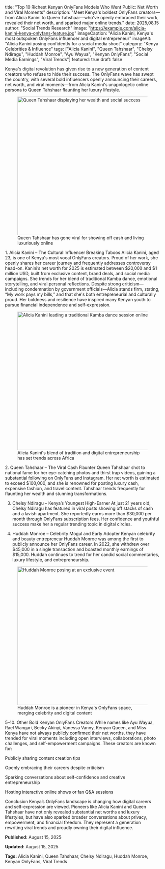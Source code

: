 title: "Top 10 Richest Kenyan OnlyFans Models Who Went Public: Net Worth and Viral Moments"
description: "Meet Kenya's boldest OnlyFans creators—from Alicia Kanini to Queen Tahshaar—who've openly embraced their work, revealed their net worth, and sparked major online trends."
date: 2025,08,15
author: "Social Trends Research"
image: "https://example.com/alicia-kanini-kenya-onlyfans-feature.jpg"
imageCaption: "Alicia Kanini, Kenya's most outspoken OnlyFans influencer and digital entrepreneur"
imageAlt: "Alicia Kanini posing confidently for a social media shoot"
category: "Kenya Celebrities & Influence"
tags: ["Alicia Kanini", "Queen Tahshaar", "Chelsy Ndiragu", "Huddah Monroe", "Ayu Wayua", "Kenyan OnlyFans", "Social Media Earnings", "Viral Trends"]
featured: true
draft: false

<div class="article-content">
Kenya's digital revolution has given rise to a new generation of content creators who refuse to hide their success. The OnlyFans wave has swept the country, with several bold influencers openly announcing their careers, net worth, and viral moments—from Alicia Kanini's unapologetic online persona to Queen Tahshaar flaunting her luxury lifestyle.

<figure class="content-image"> <img src="https://example.com/queen-tahshaar-luxury-cash.jpg" alt="Queen Tahshaar displaying her wealth and social success" loading="lazy" width="800" height="450" /> <figcaption>Queen Tahshaar has gone viral for showing off cash and living luxuriously online</figcaption> </figure>
1. Alicia Kanini – The Cultural Influencer Breaking Taboos
Alicia Kanini, aged 23, is one of Kenya's most vocal OnlyFans creators. Proud of her work, she openly shares her career journey and frequently addresses controversy head-on. Kanini’s net worth for 2025 is estimated between $20,000 and $1 million USD, built from exclusive content, brand deals, and social media campaigns. She trends for her blend of traditional Kamba dance, emotional storytelling, and viral personal reflections. Despite strong criticism—including condemnation by government officials—Alicia stands firm, stating, “My work pays my bills,” and that she's both entrepreneurial and culturally proud. Her boldness and resilience have inspired many Kenyan youth to pursue financial independence and self-expression.

<figure class="content-image"> <img src="https://example.com/alicia-kanini-cultural-dance.jpg" alt="Alicia Kanini leading a traditional Kamba dance session online" loading="lazy" width="800" height="450" /> <figcaption>Alicia Kanini's blend of tradition and digital entrepreneurship has set trends across Africa</figcaption> </figure>
2. Queen Tahshaar – The Viral Cash Flaunter
Queen Tahshaar shot to national fame for her eye-catching photos and thirst trap videos, gaining a substantial following on OnlyFans and Instagram. Her net worth is estimated to exceed $100,000, and she is renowned for posting luxury cash, expensive fashion, and travel content. Tahshaar trends frequently for flaunting her wealth and stunning transformations.

3. Chelsy Ndiragu – Kenya’s Youngest High-Earner
At just 21 years old, Chelsy Ndiragu has featured in viral posts showing off stacks of cash and a lavish apartment. She reportedly earns more than $30,000 per month through OnlyFans subscription fees. Her confidence and youthful success make her a regular trending topic in digital circles.

4. Huddah Monroe – Celebrity Mogul and Early Adopter
Kenyan celebrity and beauty entrepreneur Huddah Monroe was among the first to publicly announce her OnlyFans career. In 2022, she withdrew over $45,000 in a single transaction and boasted monthly earnings of $15,000. Huddah continues to trend for her candid social commentaries, luxury lifestyle, and entrepreneurship.

<figure class="content-image"> <img src="https://example.com/huddah-monroe-celebrity-luxe.jpg" alt="Huddah Monroe posing at an exclusive event" loading="lazy" width="800" height="450" /> <figcaption>Huddah Monroe is a pioneer in Kenya's OnlyFans space, merging celebrity and digital content</figcaption> </figure>
5–10. Other Bold Kenyan OnlyFans Creators
While names like Ayu Wayua, Rael Wangari, Becky Akinyi, Vanessa Vanny, Kenyan Queen, and Miss Kenya have not always publicly confirmed their net worths, they have trended for viral moments including open interviews, collaborations, photo challenges, and self-empowerment campaigns. These creators are known for:

Publicly sharing content creation tips

Openly embracing their careers despite criticism

Sparking conversations about self-confidence and creative entrepreneurship

Hosting interactive online shows or fan Q&A sessions

Conclusion
Kenya’s OnlyFans landscape is changing how digital careers and self-expression are viewed. Pioneers like Alicia Kanini and Queen Tahshaar have not only revealed substantial net worths and luxury lifestyles, but have also sparked broader conversations about privacy, empowerment, and financial freedom. They represent a generation rewriting viral trends and proudly owning their digital influence.

<div class="article-meta"> <p><strong>Published:</strong> August 15, 2025</p> <p><strong>Updated:</strong> August 15, 2025</p> <p><strong>Tags:</strong> Alicia Kanini, Queen Tahshaar, Chelsy Ndiragu, Huddah Monroe, Kenyan OnlyFans, Viral Trends</p> </div> </div>
